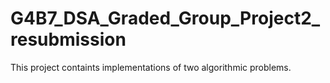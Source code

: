 # G4B7_DSA_Graded_Group_Project2_resubmission

This project containts implementations of two algorithmic problems.
